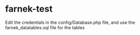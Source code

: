 # farnek-test

Edit the credentials in the config/Database.php file, and use the farnek_datatables.sql file for the tables
